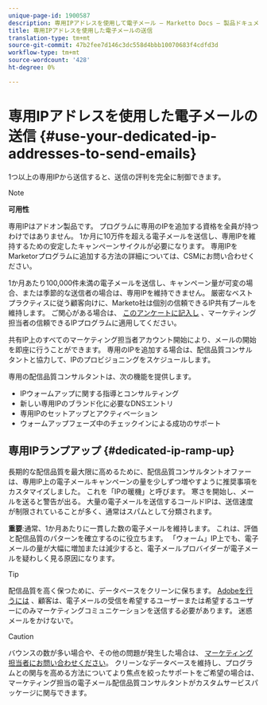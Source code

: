 ```yaml
---
unique-page-id: 1900587
description: 専用IPアドレスを使用して電子メール — Marketto Docs — 製品ドキュメントを送信する
title: 専用IPアドレスを使用した電子メールの送信
translation-type: tm+mt
source-git-commit: 47b2fee7d146c3dc558d4bbb10070683f4cdfd3d
workflow-type: tm+mt
source-wordcount: '428'
ht-degree: 0%

---
```



# 専用IPアドレスを使用した電子メールの送信 {#use-your-dedicated-ip-addresses-to-send-emails}

1つ以上の専用IPから送信すると、送信の評判を完全に制御できます。

>[!NOTE]
>
>**可用性**
>
>専用IPはアドオン製品です。 プログラムに専用のIPを追加する資格を全員が持つわけではありません。 1か月に10万件を超える電子メールを送信し、専用IPを維持するための安定したキャンペーンサイクルが必要になります。 専用IPをMarketorプログラムに追加する方法の詳細については、CSMにお問い合わせください。
>
>1か月あたり100,000件未満の電子メールを送信し、キャンペーン量が可変の場合、または季節的な送信者の場合は、専用IPを維持できません。 厳密なベストプラクティスに従う顧客向けに、Marketo社は個別の信頼できるIP共有プールを維持します。 ご関心がある場合は、 [このアンケートに記入し](http://na-sjg.marketo.com/lp/marketoprivacydemo/Trusted-IP-Sending-Range-Program.html) 、マーケティング担当者の信頼できるIPプログラムに適用してください。

共有IP上のすべてのマーケティング担当者アカウント開始により、メールの開始を即座に行うことができます。 専用のIPを追加する場合は、配信品質コンサルタントと協力して、IPのプロビジョニングをスケジュールします。

専用の配信品質コンサルタントは、次の機能を提供します。

* IPウォームアップに関する指導とコンサルティング
* 新しい専用IPのブランド化に必要なDNSエントリ
* 専用IPのセットアップとアクティベーション
* ウォームアップフェーズ中のチェックインによる成功のサポート

## 専用IPランプアップ {#dedicated-ip-ramp-up}

長期的な配信品質を最大限に高めるために、配信品質コンサルタントオファーは、専用IP上の電子メールキャンペーンの量を少しずつ増やすように推奨事項をカスタマイズしました。 これを「IPの暖機」と呼びます。 寒さを開始し、メールを送ると警告が出る。 大量の電子メールを送信するコールドIPは、送信速度が制限されていることが多く、通常はスパムとして分類されます。

**重要**:通常、1か月あたりに一貫した数の電子メールを維持します。 これは、評価と配信品質のパターンを確立するのに役立ちます。 「ウォーム」IP上でも、電子メールの量が大幅に増加または減少すると、電子メールプロバイダーが電子メールを疑わしく見る原因になります。

>[!TIP]
>
>配信品質を高く保つために、データベースをクリーンに保ちます。 [Adobeを行うには](http://www.adobe.com/legal/terms/aup.html) 、顧客は、電子メールの受信を希望するユーザーまたは希望するユーザーにのみマーケティングコミュニケーションを送信する必要があります。 迷惑メールをかけないで。

>[!CAUTION]
>
>バウンスの数が多い場合や、その他の問題が発生した場合は、 [マーケティング担当者にお問い合わせください](http://nation.marketo.com/t5/Support/ct-p/Support)。 クリーンなデータベースを維持し、プログラムとの関与を高める方法についてより焦点を絞ったサポートをご希望の場合は、マーケティング担当の電子メール配信品質コンサルタントがカスタムサービスパッケージに関与できます。

